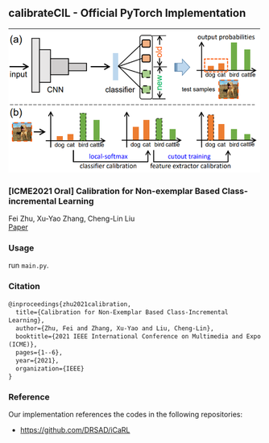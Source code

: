 ## calibrateCIL - Official PyTorch Implementation
<img src="./motivation.png" width="500">

### [ICME2021 Oral] Calibration for Non-exemplar Based Class-incremental Learning
Fei Zhu, Xu-Yao Zhang, Cheng-Lin Liu<br>
[Paper](https://ieeexplore.ieee.org/abstract/document/9428409)

### Usage 
run `main.py`.

### Citation 
```
@inproceedings{zhu2021calibration,
  title={Calibration for Non-Exemplar Based Class-Incremental Learning},
  author={Zhu, Fei and Zhang, Xu-Yao and Liu, Cheng-Lin},
  booktitle={2021 IEEE International Conference on Multimedia and Expo (ICME)},
  pages={1--6},
  year={2021},
  organization={IEEE}
}
```

### Reference
Our implementation references the codes in the following repositories:
* <https://github.com/DRSAD/iCaRL>
